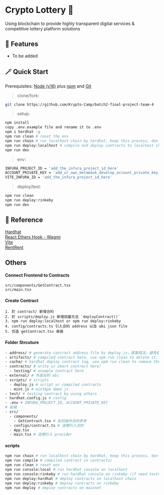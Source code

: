 # Crypto Lottery 🎲
Using blockchain to provide highly transparent digital services & competitive lottery platform solutions

## 🔮 Features
* To be added



## 🪄 Quick Start

Prerequisites: [Node (v16)](https://nodejs.org/en/download/) plus [npm](https://www.npmjs.com/) and [Git](https://git-scm.com/downloads)

> clone/fork:

```bash
git clone https://github.com/Krypto-Camp/batch2-final-project-team-4
```

> setup:

```bash
npm install
copy .env.example file and rename it to .env
npm i hardhat -g
npm run clean # reset the env
npm run chain # run localhost chain by hardhat, keep this process, don't close it
npm run deploy:localhost # compile and deploy contracts to localhost chain
npm run dev
```
> env:
```bash
INFURA_PROJECT_ID = 'add_the_infura_project_id_here'
ACCOUNT_PRIVATE_KEY = 'add_ur_own_metamask_develop_account_private_key_here'
VITE_INFURA_ID = 'add_the_infura_project_id_here'
```


> deploy/test:

```bash
npm run clean
npm run deploy:rinkeby
npm run dev
```
## 🔖 Reference
[Hardhat](https://hardhat.org/getting-started/)
\
[React Ethers Hook - Wagmi](https://wagmi-xyz.vercel.app/)
\
[Vite](https://cn.vitejs.dev/guide/#scaffolding-your-first-vite-project)
\
[RentRent](https://rentrent.xyz/)

## Others
#### Connect Frontend to Contracts
`src/components/GetContract.tsx`
\
`src/main.tsx`

#### Create Contract
```
1. 於 contract/ 新增合約
2. 於 scripts/deploy.js 新增部屬方法 `deployContract()`
3. npm run deploy:localhost or npm run deploy:rinkeby
4. config/contracts.ts 引入合約 address 以及 abi json file
5. 仿造 getContract.tsx 串接
```

#### Folder Strcuture
```bash
- address/ # generate contract address file by deploy.js，客製寫法，避免前端要在部屬合約後一直更新合約地址
- artifacts/ # compiled contract here, use npm run clean to delete it.
- cache/ # hardhat deploy contract log, use npm run clean to remove the content in it and re-deploy ur contract.
- contracts/ # write ur smart contract here!
  - testing/ # example contract here
- external/ # 外部合約 abi
- scripts/ # scripts
  - deploy.js # script ur compiled contracts
  - mint.js # mintApe demo js
- test/ # testing contract by using ethers
- hardhat.config.js # config 
- .env # INFURA_PROJECT_ID, ACCOUNT_PRIVATE_KEY
# 前端
- src/
  - components/
    - GetContract.tsx # 如何操作合約參考
  - configs/contract.ts # 這裡引入合約
  - App.tsx
  - main.tsx # 這裡引入 provider
```

#### scripts
```bash
npm run chain # run localhost chain by hardhat, keep this process, don't close it
npm run compile # compiled contract in contracts/
npm run clean # reset env
npm run console:local # run hardhat console on localhost
npm run console:rinkeby # run hardhat console on rinkeby (if need testnet, pls add a .env file)
npm run deploy:hardhat # deploy contracts on localhost chain
npm run deploy:rinkeby # deploy contracts on rinkeby
npm run deploy # deploy contracts on mainnet
```

